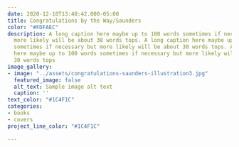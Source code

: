 ```yaml
---
date: 2020-12-10T13:40:42.000-05:00
title: Congratulations by the Way/Saunders
color: "#FDFAEC"
description: A long caption here maybe up to 100 words sometimes if necessary but
  more likely will be about 30 words tops. A long caption here maybe up to 100 words
  sometimes if necessary but more likely will be about 30 words tops. A long caption
  here maybe up to 100 words sometimes if necessary but more likely will be about
  30 words tops
image_gallery:
- image: "../assets/congratulations-saunders-illustration3.jpg"
  featured_image: false
  alt_text: Sample image alt text
  caption: ''
text_color: "#1C4F1C"
categories:
- books
- covers
project_line_color: "#1C4F1C"

---
```


